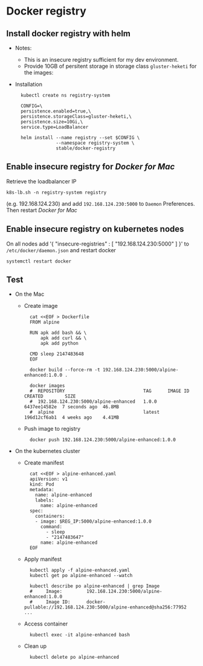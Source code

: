 # Docker registry

## Install docker registry with helm

- Notes:
    - This is an insecure registry sufficient for my dev environment.
    - Provide 10GB of persitent storage in storage class `gluster-heketi` for the images:

- Installation

        kubectl create ns registry-system

        CONFIG=\
        persistence.enabled=true,\
        persistence.storageClass=gluster-heketi,\
        persistence.size=10Gi,\
        service.type=LoadBalancer

        helm install --name registry --set $CONFIG \
                     --namespace registry-system \
                     stable/docker-registry


## Enable insecure registry for *Docker for Mac*

Retrieve the loadbalancer IP 

    k8s-lb.sh -n registry-system registry

(e.g. 192.168.124.230) and add `192.168.124.230:5000` to `Daemon` Preferences. Then restart *Docker for Mac*


## Enable insecure registry on kubernetes nodes

On all nodes add '{ "insecure-registries" : [ "192.168.124.230:5000" ] }' to `/etc/docker/daemon.json` and restart docker 

    systemctl restart docker


## Test 

- On the Mac

    - Create image

            cat <<EOF > Dockerfile
            FROM alpine

            RUN apk add bash && \
                apk add curl && \
                apk add python

            CMD sleep 2147483648
            EOF

            docker build --force-rm -t 192.168.124.230:5000/alpine-enhanced:1.0.0 .

            docker images
            #  REPOSITORY                             TAG      IMAGE ID      CREATED        SIZE
            #  192.168.124.230:5000/alpine-enhanced   1.0.0    6437ee14582e  7 seconds ago  46.8MB
            #  alpine                                 latest   196d12cf6ab1  4 weeks ago    4.41MB

    - Push image to registry

            docker push 192.168.124.230:5000/alpine-enhanced:1.0.0

- On the kubernetes cluster

    - Create manifest

            cat <<EOF > alpine-enhanced.yaml
            apiVersion: v1
            kind: Pod
            metadata:
              name: alpine-enhanced
              labels:
                name: alpine-enhanced
            spec:
              containers:
              - image: $REG_IP:5000/alpine-enhanced:1.0.0
                command:
                  - sleep
                  - "2147483647"
                name: alpine-enhanced
            EOF

    - Apply manifest

            kubectl apply -f alpine-enhanced.yaml
            kubectl get po alpine-enhanced --watch

            kubectl describe po alpine-enhanced | grep Image
            #     Image:         192.168.124.230:5000/alpine-enhanced:1.0.0
            #     Image ID:      docker-pullable://192.168.124.230:5000/alpine-enhanced@sha256:77952 ...

    - Access container

            kubectl exec -it alpine-enhanced bash

    - Clean up

            kubectl delete po alpine-enhanced

